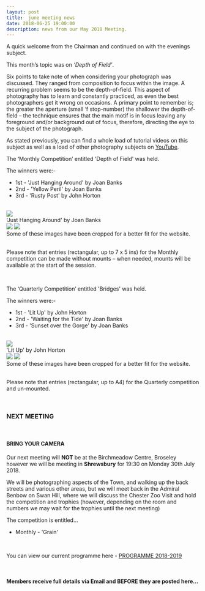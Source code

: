 ```yaml
---
layout: post
title:  june meeting news
date: 2018-06-25 19:00:00
description: news from our May 2018 Meeting.
---
```


A quick welcome from the Chairman and continued on with the evenings subject.

This month’s topic was on <i>‘Depth of Field’</i>.

Six points to take note of when considering your photograph was discussed. They ranged from composition to focus within the image. A recurring problem seems to be the depth-of-field. This aspect of photography has to learn and constantly practiced, as even the best photographers get it wrong on occasions. A primary point to remember is; the greater the aperture (small ‘f stop-number) the shallower the depth-of-field – the technique ensures that the main motif is in focus leaving any foreground and/or background out of focus, therefore, directing the eye to the subject of the photograph.


As stated previously, you can find a whole load of tutorial videos on this subject as well as a load of other photography subjects on <a href="https://www.youtube.com/">YouTube</a>.

The ‘Monthly Competition’ entitled 'Depth of Field' was held.

The winners were:-

<ul>
	<li>1st - 'Just Hanging Around' by Joan Banks</li>
	<li>2nd - 'Yellow Peril' by Joan Banks</li>
	<li>3rd - 'Rusty Post' by John Horton</li>
</ul>

<br>

<div class="img_row">
	<img class="col three" src="{{ site.baseurl }}/assets/img/Hanging_Around.jpg">
</div>
<div class="col three caption">
	'Just Hanging Around' by Joan Banks
</div>

<div class="img_row">
	<img class="col two" src="{{ site.baseurl }}/assets/img/Yellow_Peril.jpg">
	<img class="col one" src="{{ site.baseurl }}/assets/img/Rusty_Post.jpg">
</div>
<div class="col three caption">
	Some of these images have been cropped for a better fit for the website.
</div>

<br>

Please note that entries (rectangular, up to 7 x 5 ins) for the Monthly competition can be made without mounts – when needed, mounts will be available at the start of the session. 

<br>

The ‘Quarterly Competition’ entitled 'Bridges' was held.

The winners were:-

<ul>
	<li>1st - 'Lit Up' by John Horton</li>
	<li>2nd - 'Waiting for the Tide' by Joan Banks</li>
	<li>3rd - 'Sunset over the Gorge' by Joan Banks</li>
</ul>

<br>

<div class="img_row">
	<img class="col three" src="{{ site.baseurl }}/assets/img/Lit_Up.jpg">
</div>
<div class="col three caption">
	'Lit Up' by John Horton
</div>

<div class="img_row">
	<img class="col two" src="{{ site.baseurl }}/assets/img/Waiting_For_The_Tide.jpg">
	<img class="col one" src="{{ site.baseurl }}/assets/img/Sunset_Over_The_Gorge.jpg">
</div>
<div class="col three caption">
	Some of these images have been cropped for a better fit for the website.
</div>

<br>

Please note that entries (rectangular, up to A4) for the Quarterly competition and un-mounted. 

<br>


### NEXT MEETING
<br>

#### BRING YOUR CAMERA

Our next meeting will <strong>NOT</strong> be at the Birchmeadow Centre, Broseley however we will be meeting in <strong>Shrewsbury</strong> for 19:30 on Monday 30th July 2018. 

We will be photographing aspects of the Town, and walking up the back streets and various other areas, but we will meet back in the Admiral Benbow on Swan Hill, where we will discuss the Chester Zoo Visit and hold the competition and trophies (however, depending on the room and numbers we may wait for the trophies until the next meeting)

The competition is entitled...
<ul>
<li>Monthly - 'Grain'</li>
</ul>

<br>

You can view our current programme here - <a href="{{ site.baseurl }}/programme/2018-02-01-Forward-Programme-2018-2019">PROGRAMME 2018-2019</a>

<br>

#### Members receive full details via Email and BEFORE they are posted here...